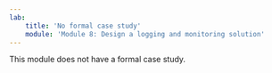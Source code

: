 ```yaml
---
lab:
    title: 'No formal case study'
    module: 'Module 8: Design a logging and monitoring solution'
---
```

This module does not have a formal case study. 
